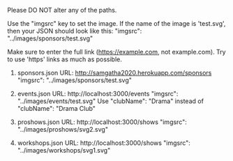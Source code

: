Please DO NOT alter any of the paths.

Use the "imgsrc" key to set the image. If the name of the image is 'test.svg', then your JSON should look like this:
"imgsrc": "../images/sponsors/test.svg"

Make sure to enter the full link (https://example.com, not example.com). Try to use 'https' links as much as possible.

1. sponsors.json
    URL: http://samgatha2020.herokuapp.com/sponsors
    "imgsrc": "../images/sponsors/test.svg"

2. events.json
    URL: http://localhost:3000/events
    "imgsrc": "../images/events/test.svg"
    Use "clubName": "Drama" instead of "clubName": "Drama Club"

3. proshows.json
    URL: http://localhost:3000/shows
    "imgsrc": "../images/proshows/svg2.svg"

4. workshops.json
    URL: http://localhost:3000/shows
    "imgsrc": "../images/workshops/svg1.svg"